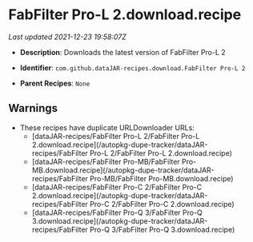 # FabFilter Pro-L 2.download.recipe

_Last updated 2021-12-23 19:58:07Z_

- **Description**: Downloads the latest version of FabFilter Pro-L 2

- **Identifier**: `com.github.dataJAR-recipes.download.FabFilter Pro-L 2`

- **Parent Recipes**: `None`

## Warnings

- These recipes have duplicate URLDownloader URLs:
    - [dataJAR-recipes/FabFilter Pro-L 2/FabFilter Pro-L 2.download.recipe](/autopkg-dupe-tracker/dataJAR-recipes/FabFilter Pro-L 2/FabFilter Pro-L 2.download.recipe)
    - [dataJAR-recipes/FabFilter Pro-MB/FabFilter Pro-MB.download.recipe](/autopkg-dupe-tracker/dataJAR-recipes/FabFilter Pro-MB/FabFilter Pro-MB.download.recipe)
    - [dataJAR-recipes/FabFilter Pro-C 2/FabFilter Pro-C 2.download.recipe](/autopkg-dupe-tracker/dataJAR-recipes/FabFilter Pro-C 2/FabFilter Pro-C 2.download.recipe)
    - [dataJAR-recipes/FabFilter Pro-Q 3/FabFilter Pro-Q 3.download.recipe](/autopkg-dupe-tracker/dataJAR-recipes/FabFilter Pro-Q 3/FabFilter Pro-Q 3.download.recipe)